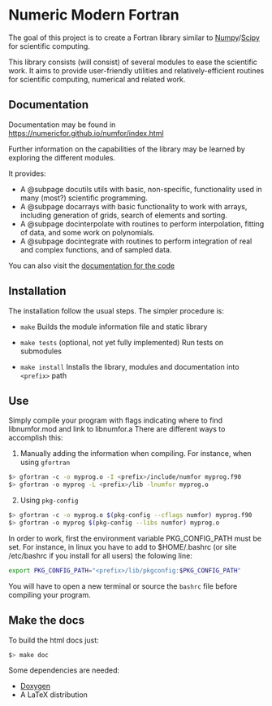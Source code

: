 # Numeric Modern Fortran

The goal of this project is to create a Fortran library similar to [Numpy](https://www.numpy.org)/[Scipy](https://www.scipy.org) for scientific computing.

This library consists (will consist) of several modules to ease the scientific work. It aims to provide user-friendly utilities and relatively-efficient routines for scientific computing, numerical and related work.

## Documentation


Documentation may be found in https://numericfor.github.io/numfor/index.html


Further information on the capabilities of the library may be learned by exploring the different modules.



It provides:
  + A @subpage docutils utils with basic, non-specific, functionality used in many (most?) scientific programming.
  + A @subpage docarrays with basic functionality to work with arrays, including generation of grids, search of elements and sorting.
  + A @subpage docinterpolate with routines to perform interpolation, fitting of data, and some work on polynomials.
  + A @subpage docintegrate with routines to perform integration of real and complex functions, and of sampled data.


You can also visit the [documentation for the code](namespaces.html)

## Installation ##

The installation follow the usual steps. The simpler procedure is:

  * `make`
  Builds the module information file and static library

  * `make tests` (optional, not yet fully implemented)
  Run tests on submodules

  * `make install`
  Installs the library, modules and documentation into `<prefix>` path

## Use ##

Simply compile your program with flags indicating where to find libnumfor.mod and link to libnumfor.a
There are different ways to accomplish this:

  1. Manually adding the information when compiling. For instance, when using `gfortran`
  
  ```bash
  $> gfortran -c -o myprog.o -I <prefix>/include/numfor myprog.f90
  $> gfortran -o myprog -L <prefix>/lib -lnumfor myprog.o
  ```

  2. Using `pkg-config`
  ```bash
  $> gfortran -c -o myprog.o $(pkg-config --cflags numfor) myprog.f90
  $> gfortran -o myprog $(pkg-config --libs numfor) myprog.o
  ``` 
  In order to work, first the environment variable PKG_CONFIG_PATH must be set. 
  For instance, in linux you have to add to $HOME/.bashrc (or site /etc/bashrc if you install for all users) the folowing line:
  
  ```bash
  export PKG_CONFIG_PATH="<prefix>/lib/pkgconfig:$PKG_CONFIG_PATH"
  ```
  You will have to open a new terminal or source the `bashrc` file before compiling your program.
  

## Make the docs ##

To build the html docs just:

```bash
$> make doc
```

Some dependencies are needed:

 - [Doxygen](http://www.doxygen.nl/)
 - A LaTeX distribution
 

